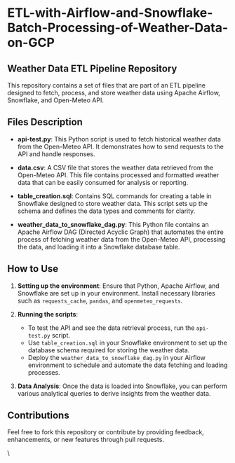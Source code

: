 # ETL-with-Airflow-and-Snowflake-Batch-Processing-of-Weather-Data-on-GCP
## Weather Data ETL Pipeline Repository

This repository contains a set of files that are part of an ETL pipeline designed to fetch, process, and store weather data using Apache Airflow, Snowflake, and Open-Meteo API.

## Files Description

- **api-test.py**: This Python script is used to fetch historical weather data from the Open-Meteo API. It demonstrates how to send requests to the API and handle responses.

- **data.csv**: A CSV file that stores the weather data retrieved from the Open-Meteo API. This file contains processed and formatted weather data that can be easily consumed for analysis or reporting.

- **table_creation.sql**: Contains SQL commands for creating a table in Snowflake designed to store weather data. This script sets up the schema and defines the data types and comments for clarity.

- **weather_data_to_snowflake_dag.py**: This Python file contains an Apache Airflow DAG (Directed Acyclic Graph) that automates the entire process of fetching weather data from the Open-Meteo API, processing the data, and loading it into a Snowflake database table.

## How to Use

1. **Setting up the environment**: Ensure that Python, Apache Airflow, and Snowflake are set up in your environment. Install necessary libraries such as `requests_cache`, `pandas`, and `openmeteo_requests`.

2. **Running the scripts**:
   - To test the API and see the data retrieval process, run the `api-test.py` script.
   - Use `table_creation.sql` in your Snowflake environment to set up the database schema required for storing the weather data.
   - Deploy the `weather_data_to_snowflake_dag.py` in your Airflow environment to schedule and automate the data fetching and loading processes.

3. **Data Analysis**: Once the data is loaded into Snowflake, you can perform various analytical queries to derive insights from the weather data.

## Contributions

Feel free to fork this repository or contribute by providing feedback, enhancements, or new features through pull requests.

\

